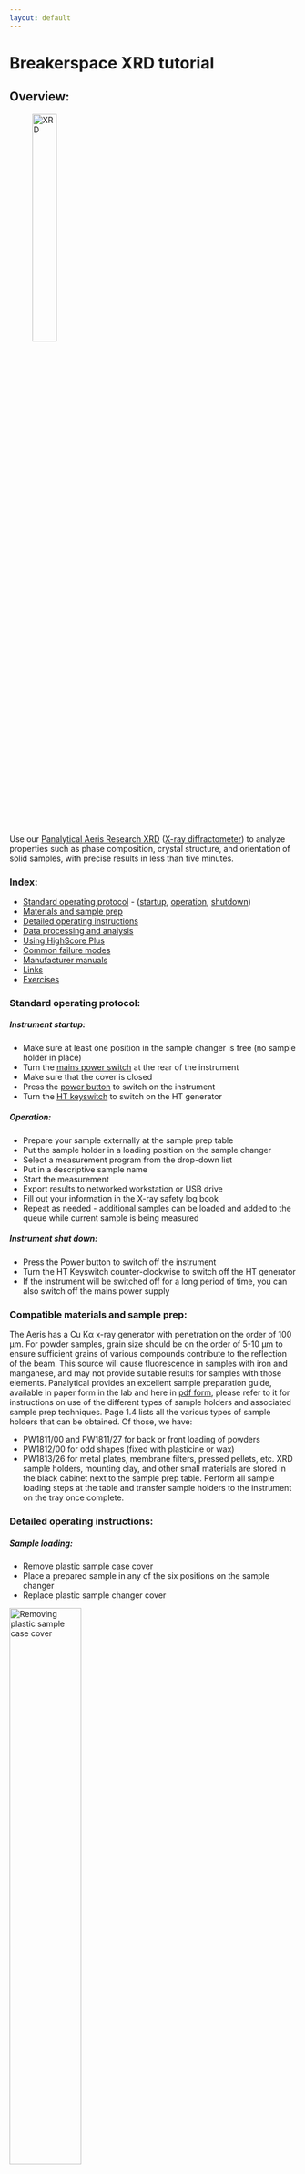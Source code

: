 ```yaml
---
layout: default
---
```

# Breakerspace XRD tutorial
## Overview:

<figure>
	<img src="../assets/img/xrd.JPG" alt="XRD" style="width:32%; margin:0">  
</figure>

Use our [Panalytical Aeris Research XRD](https://www.malvernpanalytical.com/en/products/product-range/aeris-range) ([X-ray diffractometer](https://www.malvernpanalytical.com/en/products/technology/xray-analysis/x-ray-diffraction)) to analyze properties such as phase composition, crystal structure, and orientation of solid samples, with precise results in less than five minutes.

### Index: 

* [Standard operating protocol](#sop) - ([startup](#startup), [operation](#operation), [shutdown](#shutdown))
* [Materials and sample prep](#materials)
* [Detailed operating instructions](#details)
* [Data processing and analysis](#data)
* [Using HighScore Plus](#highscore)
* [Common failure modes](#failures)
* [Manufacturer manuals](#manuals)
* [Links](#links)
* [Exercises](#exercises)

<a name="sop"></a>

### Standard operating protocol: 

<a name="startup"></a> 

##### Instrument startup:  

* Make sure at least one position in the sample changer is free (no sample holder in place)
* Turn the [mains power switch](../assets/img/tutorials/xrd/mains-switch.jpg) at the rear of the instrument
* Make sure that the cover is closed
* Press the [power button](../assets/img/tutorials/xrd/power-button.jpg) to switch on the instrument
* Turn the [HT keyswitch](../assets/img/tutorials/xrd/keyswitch.jpg) to switch on the HT generator

<a name="operation"></a>

##### Operation: 

* Prepare your sample externally at the sample prep table
* Put the sample holder in a loading position on the sample changer
* Select a measurement program from the drop-down list
* Put in a descriptive sample name
* Start the measurement
* Export results to networked workstation or USB drive
* Fill out your information in the X-ray safety log book
* Repeat as needed - additional samples can be loaded and added to the queue while current sample is being measured

<a name="shutdown"></a>

#####  Instrument shut down:

* Press the Power button to switch off the instrument
* Turn the HT Keyswitch counter-clockwise to switch off the HT generator
* If the instrument will be switched off for a long period of time, you can also switch off the mains power supply

<a name="materials"></a> 

### Compatible materials and sample prep: 

The Aeris has a Cu Kα x-ray generator with penetration on the order of 100 µm. For powder samples, grain size should be on the order of 5-10 µm to ensure sufficient grains of various compounds contribute to the reflection of the beam. This source will cause fluorescence in samples with iron and manganese, and may not provide suitable results for samples with those elements.
Panalytical provides an excellent sample preparation guide, available in paper form in the lab and here in [pdf form](https://www.dropbox.com/scl/fi/17o43bqhe52u49kkecvrf/xrd-sample-holders-preparation.pdf?rlkey=vxi65kwyeqrcr62jbcxa5rqvq&dl=0), please refer to it for instructions on use of the different types of sample holders and associated sample prep techniques.
Page 1.4 lists all the various types of sample holders that can be obtained. Of those, we have:
* PW1811/00 and PW1811/27 for back or front loading of powders
* PW1812/00 for odd shapes (fixed with plasticine or wax)
* PW1813/26 for metal plates, membrane filters, pressed pellets, etc.
XRD sample holders, mounting clay, and other small materials are stored in the black cabinet next to the sample prep table. Perform all sample loading steps at the table and transfer sample holders to the instrument on the tray once complete.

<a name="details"></a> 

### Detailed operating instructions: 

##### Sample loading:
* Remove plastic sample case cover
* Place a prepared sample in any of the six positions on the sample changer
* Replace plastic sample changer cover

<figure style="margin-left:0; margin-right:0;">
	<img src="../assets/img/tutorials/xrd/removing plastic cover 2.gif" alt="Removing plastic sample case cover" style="width:50%; margin:0"> 
	<img src="../assets/img/tutorials/xrd/add sample.gif" alt="Placing prepared sample in" style="width:50%; margin:0">
</figure>

##### Running a measurement program:
* Choose measurement program
* Enter sample ID
* Edit file name as necessary
* Click Add to Queue

<figure style="margin-left:0; margin-right:0;">
	<img src="../assets/img/tutorials/xrd/Queue.gif" alt="Adding a sample to the queue" style="width:50%; margin:0"> 
	<img src="../assets/img/tutorials/xrd/Export.gif" alt="Copying results to desktop folder" style="width:50%; margin:0">
</figure>

##### Exporting data:
Data can be saved on a USB drive, or exported to a shared network drive on the XRD workstation to the right of the instrument. The workstation can be accessed using a common login. The username is xrd and the password is xrd-password. Data can be found in the folder C:\XRD\XRD data

<figure style="margin-left:0; margin-right:0;">
	<a href="../assets/img/tutorials/xrd/xrd data in folder.png" target="_parent"><img src="../assets/img/tutorials/xrd/xrd data in folder.png" alt="export directory image" style="width:50%; margin:0"> 
  <figcaption> Recommended export location in Windows explorer </figcaption>
</figure>

##### New measurement programs:
New measurement programs can be created using the software XRDMP Creator on the workstation that supports the XRD, though programs stored on the instrument should cover most basic analysis needs. Documentation on the use of XRDMP Creator is available in the XRDMP Creator Help menu. If you need to create new programs and need assistance, please contact Breakerspace staff.

##### Advanced mode:
Advanced mode is used to change optical components, manage data (including importing programs, and deleting programs and results), and other advanced configuration tools. Lab users typically will not need to access advanced mode, and instruction of its use is beyond the scope of this tutorial.

<a name="data"></a>

### Data processing and analysis:

* Data from the Aeris can be processed using [HighScore Plus 5.0](https://www.malvernpanalytical.com/en/products/category/software/x-ray-diffraction-software/highscore-with-plus-option)
  
<a name="highscore"></a>
#### Using High Score Plus:

##### Determine background:
* Treatment > Determine Background
* Automatic usually does the job.
* Granularity changes the distance between points of inflection on the background curve. 
* Bending factor determines how bendy the background is (as the name suggests). 
* Click Accept.

##### Determine peaks:
* Treatment > Search Peaks
* Play with the significance until the peaks reflect what you think are peaks. 
* Under Peak List, go through the peaks detected to make sure the software didn’t make any mistakes. Delete peaks by Right Click > Delete Peak. 
Insert peaks by 
  * Option 1: Treatment > Insert Peak (Ctrl+R). Click on the tip of each peak you want to add. 
  * Option 2: In Peak Lists > Right Click > Add Peak…  and manually enter the data. 

##### Determine a mystery compound:
* After determining the background and peaks,Right Click > Search Match > (Optional) change the search settings > Search > Ok.
* Options for improving your outcomes: 
  * Under the Restrictions tab > Restrictions set > Select Restriction set, you can pick your type of material from a drop down menu. For example, if you material is organic, select “Organic”
  * Under the Restrictions tab > Edit… will give you a pop up for many ways to restrict your search. For example, under Chemistry, one can input the elements that are or are not present in the sample. Ther
  * Clicking Execute Fitting > <Profile Fit> Default often improves the confidence and precision of the results. 
* Interpreting the Matches: 
  * Score shows the confidence of the program in the pattern match between your samples and the candidate. To check if the program was correct, click on the candidate you are interested in. Thin blue lines will show up on the graph. Check that each blue line matches up with the height and location of a peak of your sample. 
  * Once you are confident with your match, left click and pull it to the Pattern List panel. This “accepts” it. On the graph, if any peak is not matched by the accepted candidate’s pattern, it will retain a blue downward facing arrow on it. The candidates list reorganizes to find a compound that fits the unfitted peak. 
  * Continue this process until all peaks have been matched and all compounds in your sample have been found.

<a name="failures"></a>
### Common failure modes:
* Booting the instrument with all sample changer positions occupied will result in an [error](https://www.dropbox.com/scl/fi/4a0rnd149la2lyrvo0rll/XRD_please_remove_sample.jpg?rlkey=u5x63mlic9llbitkgpigh0xcw&st=126n38zb&dl=0). Remove one of the sample holders, so that there is a free spot.

<a name="manuals"></a>
### Manufacturer's manuals:
* [Aeris quick start guide](https://www.dropbox.com/scl/fi/gqd44xvmv9q5660bk5gs4/aeris_quickstart_guide.pdf?rlkey=zj5qv5ajbxf80865fnh939r5g&dl=0)
* [Aeris user guide](https://www.dropbox.com/s/sw476m00qq3c7jr/aeris_user_guide.pdf?dl=0)
* [Highscore Plus quickstart guide](https://www.dropbox.com/scl/fi/0vaijznxsfaa05xfqwxd2/highscore_plus_quickstart_guide.pdf?rlkey=kx900yxwi5dtxug5ng1do8tyv&dl=0)
* [Sample holders and sample prep guide](https://www.dropbox.com/scl/fi/17o43bqhe52u49kkecvrf/xrd-sample-holders-preparation.pdf?rlkey=vxi65kwyeqrcr62jbcxa5rqvq&dl=0)
* [XRD for the analyst](https://www.dropbox.com/scl/fi/0e8vioulematgbd1yluzb/x-ray_powder_diffraction.pdf?rlkey=eae3hs1ispi1fi7vruh8oq9az&dl=0)

<a name="links"></a>
### Links:
* [Tutorial videos by the IAMM Diffraction Facility](https://www.youtube.com/@IAMMDiffractionFacility)
* [Panalytical XRD YouTube playlist](https://www.youtube.com/watch?v=YujXF6NKORM&list=PL2wIBTZfZRjdxVJYhan7PHbz_hyStiGgH)
* [Panalytical Aeris videos](https://www.youtube.com/@MalvernPanalytical/search?query=aeris)

<a name="exercises"></a>
### Exercises:
* Beginner: Identify the mystery powder
* Intermediate: Distinguish amorphous and crystalline polymers
* Intermediate: Distinguish mineral forms of calcium carbonate, i.e. calcite and aragonite
* Advanced: Identify mystery powder and label each peak with the crystal plane it results from
